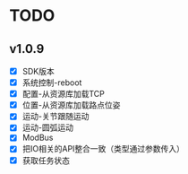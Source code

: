 # TODO

## v1.0.9

- [x] SDK版本  
- [x] 系统控制-reboot  
- [x] 配置-从资源库加载TCP  
- [x] 位置-从资源库加载路点位姿  
- [x] 运动-关节跟随运动  
- [x] 运动-圆弧运动
- [x] ModBus
- [x] 把IO相关的API整合一致（类型通过参数传入）
- [x] 获取任务状态
